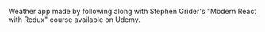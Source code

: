 Weather app made by following along with Stephen Grider's "Modern React with Redux" course available on Udemy.
